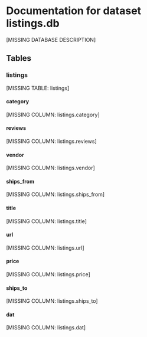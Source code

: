# Documentation for dataset listings.db

[MISSING DATABASE DESCRIPTION]

## Tables

### listings

[MISSING TABLE: listings]

#### category

[MISSING COLUMN: listings.category]

#### reviews

[MISSING COLUMN: listings.reviews]

#### vendor

[MISSING COLUMN: listings.vendor]

#### ships_from

[MISSING COLUMN: listings.ships_from]

#### title

[MISSING COLUMN: listings.title]

#### url

[MISSING COLUMN: listings.url]

#### price

[MISSING COLUMN: listings.price]

#### ships_to

[MISSING COLUMN: listings.ships_to]

#### dat

[MISSING COLUMN: listings.dat]

